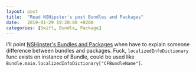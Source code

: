 ```yaml
---
layout: post
title:  "Read NSHipster's post Bundles and Packages"
date:   2019-01-29 19:20:00 +0200
categories: [Swift, Bundle, Package]
---
```

I'll point [NSHipster's Bundles and Packages](https://nshipster.com/bundles-and-packages/) when have to explain someone difference between bundles and packages. Fuck, `localizedInfoDictionary` func exists on instance of Bundle, could be used like `Bundle.main.localizedInfoDictionary["CFBundleName"]`.

